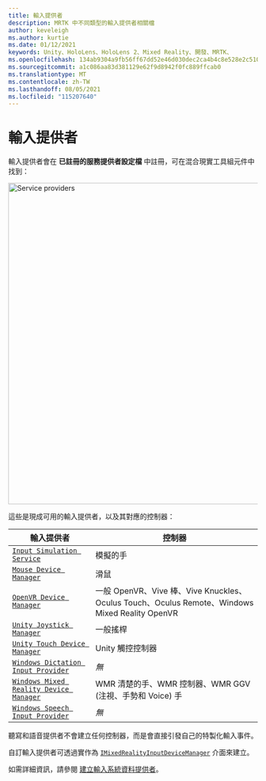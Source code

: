 ```yaml
---
title: 輸入提供者
description: MRTK 中不同類型的輸入提供者相關檔
author: keveleigh
ms.author: kurtie
ms.date: 01/12/2021
keywords: Unity、HoloLens、HoloLens 2、Mixed Reality、開發、MRTK、
ms.openlocfilehash: 134ab9304a9fb56ff67dd52e46d030dec2ca4b4c8e528e2c51046fc60c1918f7
ms.sourcegitcommit: a1c086aa83d381129e62f9d8942f0fc889ffcab0
ms.translationtype: MT
ms.contentlocale: zh-TW
ms.lasthandoff: 08/05/2021
ms.locfileid: "115207640"
---
```

# <a name="input-providers"></a>輸入提供者

輸入提供者會在 **已註冊的服務提供者設定檔** 中註冊，可在混合現實工具組元件中找到：

<img src="../images/input/RegisteredServiceProviders.PNG" width="650px" style="display:block;" alt="Service providers">

這些是現成可用的輸入提供者，以及其對應的控制器：

| 輸入提供者 | 控制器 |
| --- | --- |
| [`Input Simulation Service`](xref:Microsoft.MixedReality.Toolkit.Input.InputSimulationService) | 模擬的手 |
| [`Mouse Device Manager`](xref:Microsoft.MixedReality.Toolkit.Input.UnityInput.MouseDeviceManager) | 滑鼠  |
| [`OpenVR Device Manager`](xref:Microsoft.MixedReality.Toolkit.OpenVR.Input.OpenVRDeviceManager) | 一般 OpenVR、Vive 棒、Vive Knuckles、Oculus Touch、Oculus Remote、Windows Mixed Reality OpenVR  |
| [`Unity Joystick Manager`](xref:Microsoft.MixedReality.Toolkit.Input.UnityInput.UnityJoystickManager) | 一般搖桿  |
| [`Unity Touch Device Manager`](xref:Microsoft.MixedReality.Toolkit.Input.UnityInput.UnityTouchDeviceManager) | Unity 觸控控制器  |
| [`Windows Dictation Input Provider`](xref:Microsoft.MixedReality.Toolkit.Windows.Input.WindowsDictationInputProvider) | *無*  |
| [`Windows Mixed Reality Device Manager`](xref:Microsoft.MixedReality.Toolkit.WindowsMixedReality.Input.WindowsMixedRealityDeviceManager) | WMR 清楚的手、WMR 控制器、WMR GGV (注視、手勢和 Voice) 手 |
| [`Windows Speech Input Provider`](xref:Microsoft.MixedReality.Toolkit.Windows.Input.WindowsSpeechInputProvider) | *無* |

聽寫和語音提供者不會建立任何控制器，而是會直接引發自己的特製化輸入事件。

自訂輸入提供者可透過實作為 [`IMixedRealityInputDeviceManager`](xref:Microsoft.MixedReality.Toolkit.Input.IMixedRealityInputDeviceManager) 介面來建立。

如需詳細資訊，請參閱 [建立輸入系統資料提供者](create-data-provider.md)。
